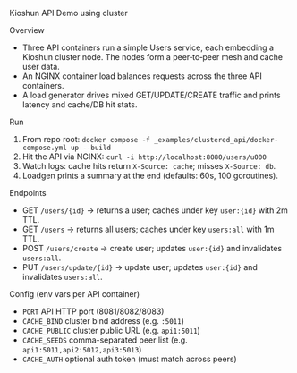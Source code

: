 Kioshun API Demo using cluster

Overview
- Three API containers run a simple Users service, each embedding a Kioshun cluster node. The nodes form a peer‑to‑peer mesh and cache user data.
- An NGINX container load balances requests across the three API containers.
- A load generator drives mixed GET/UPDATE/CREATE traffic and prints latency and cache/DB hit stats.

Run
1. From repo root: `docker compose -f _examples/clustered_api/docker-compose.yml up --build`
2. Hit the API via NGINX: `curl -i http://localhost:8080/users/u000`
3. Watch logs: cache hits return `X-Source: cache`; misses `X-Source: db`.
4. Loadgen prints a summary at the end (defaults: 60s, 100 goroutines).

Endpoints
- GET `/users/{id}` → returns a user; caches under key `user:{id}` with 2m TTL.
- GET `/users` → returns all users; caches under key `users:all` with 1m TTL.
- POST `/users/create` → create user; updates `user:{id}` and invalidates `users:all`.
- PUT `/users/update/{id}` → update user; updates `user:{id}` and invalidates `users:all`.

Config (env vars per API container)
- `PORT` API HTTP port (8081/8082/8083)
- `CACHE_BIND` cluster bind address (e.g. `:5011`)
- `CACHE_PUBLIC` cluster public URL (e.g. `api1:5011`)
- `CACHE_SEEDS` comma-separated peer list (e.g. `api1:5011,api2:5012,api3:5013`)
- `CACHE_AUTH` optional auth token (must match across peers)
